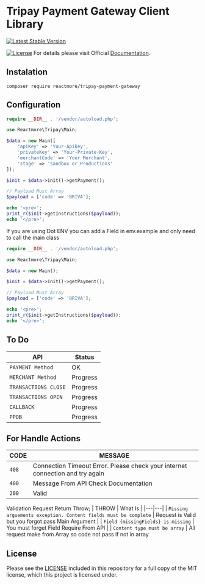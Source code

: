 Tripay Payment Gateway Client Library
===============
[![Latest Stable Version](http://poser.pugx.org/reactmore/tripay-payment-gateway/v)](https://packagist.org/packages/reactmore/tripay-payment-gateway)
<!-- [![Total Downloads](http://poser.pugx.org/reactmore/tripay-payment-gateway/downloads)](https://packagist.org/packages/reactmore/tripay-payment-gateway) -->
[![License](http://poser.pugx.org/reactmore/tripay-payment-gateway/license)](https://packagist.org/packages/reactmore/tripay-payment-gateway)
For details please visit Official [Documentation](https://payment.tripay.co.id/developer).

## Instalation
```
composer require reactmore/tripay-payment-gateway
```

## Configuration
```php
require __DIR__ . '/vendor/autoload.php';

use Reactmore\Tripay\Main;

$data = new Main([
    'apiKey' => 'Your-Apikey',
    'privateKey' => 'Your-Private-Key',
    'merchantCode' => 'Your Merchant',
    'stage' => 'sandbox or Productions'
]);

$init = $data->init()->getPayment();

// Payload Must Array
$payload = ['code' => 'BRIVA'];

echo '<pre>';
print_r($init->getInstructions($payload));
echo '</pre>';
```

If you are using Dot ENV you can add a Field in env.example and only need to call the main class

```php
require __DIR__ . '/vendor/autoload.php';

use Reactmore\Tripay\Main;

$data = new Main();

$init = $data->init()->getPayment();

// Payload Must Array
$payload = ['code' => 'BRIVA'];

echo '<pre>';
print_r($init->getInstructions($payload));
echo '</pre>';
```

## To Do

| API  | Status |
|---|---|
| `PAYMENT Method` | OK |
| `MERCHANT Method` | Progress |
| `TRANSACTIONS CLOSE` | Progress |
| `TRANSACTIONS OPEN` | Progress |
| `CALLBACK` | Progress |
| `PPOB` | Progress |

## For Handle Actions 


| CODE  | MESSAGE |
|---|---|
| `408` | Connection Timeout Error. Please check your internet connection and try again |
| `400` | Message From API Check Documentation |
| `200` | Valid |

Validation Request
Return Throw;
| THROW  | What Is |
|---|---|
| `Missing arguements exception. Content fields must be complete` | Request is Valid but you forgot pass Main Argument |
| `Field {missingFields} is missing` | You must forget Field Require From API |
| `Content type must be array` | All request make from Array so code not pass if not in array


## License

Please see the [LICENSE](LICENSE) included in this repository for a full copy of the MIT license, which this project is licensed under.




